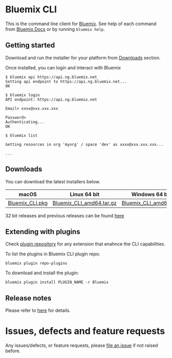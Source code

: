 # Bluemix CLI

This is the command line client for [Bluemix](https://console.ng.bluemix.net/). See help of each command from [Bluemix Docs](https://console.ng.bluemix.net/docs/cli/reference/bluemix_cli/index.html) or by running `bluemix help`.

## Getting started

Download and run the installer for your platform from [Downloads](#downloads) section.

Once installed, you can login and interact with Bluemix
```
$ bluemix api https://api.ng.bluemix.net
Setting api endpoint to https://api.ng.bluemix.net...
OK

$ bluemix login
API endpoint: https://api.ng.bluemix.net

Email> xxxx@xxx.xxx.xxx

Password> 
Authenticating...
OK

$ bluemix list

Getting resources in org 'myorg' / space 'dev' as xxxx@xxx.xxx.xxx...

...
```

## Downloads
You can download the latest installers below.

| **macOS** | **Linux 64 bit** | **Windows 64 bit** |
|-----------|------------------|--------------------|
| [Bluemix_CLI.pkg](http://public.dhe.ibm.com/cloud/bluemix/cli/bluemix-cli/Bluemix_CLI.pkg) | [Bluemix_CLI_amd64.tar.gz](http://public.dhe.ibm.com/cloud/bluemix/cli/bluemix-cli/Bluemix_CLI_amd64.tar.gz) | [Bluemix_CLI_amd64.exe](http://public.dhe.ibm.com/cloud/bluemix/cli/bluemix-cli/Bluemix_CLI_amd64.exe) |


32 bit releases and previous releases can be found [here](./CHANGELOG.md)

## Extending with plugins

Check [plugin repository](http://plugins.ng.bluemix.net/ui/repository.html#bluemix-plugins) for any extension that enahnce the CLI capabilities.


To list the plugins in Bluemix CLI plugin repo:

```
bluemix plugin repo-plugins

```

To download and install the plugin:

```
bluemix plugin install PLUGIN_NAME -r Bluemix

```

## Release notes

Please refer to [here](./CHANGELOG.md) for details.


# Issues, defects and feature requests

Any issues/defects, or feature requests, please [file an issue](https://github.com/IBM-Bluemix/bluemix-cli-release/issues) if not raised before.